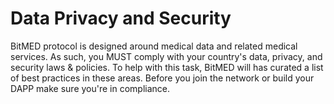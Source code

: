 # Data Privacy and Security

BitMED protocol is designed around medical data and related medical services. As such, you MUST comply with your country's data, privacy, and security laws & policies.
To help with this task, BitMED will has curated a list of best practices in these areas. Before you join the network or build your DAPP make sure you're in compliance.
